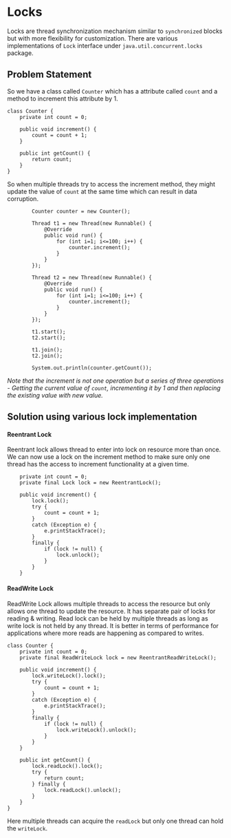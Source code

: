 # Locks

Locks are thread synchronization mechanism similar to ```synchronized``` blocks but with more flexibility for customization. There are various implementations of ```Lock``` interface under ```java.util.concurrent.locks``` package.

## Problem Statement
So we have a class called ```Counter``` which has a attribute called ```count``` and a method to increment this attribute by 1.
```
class Counter {
    private int count = 0;

    public void increment() {
        count = count + 1;
    }

    public int getCount() {
        return count;
    }
}
```

So when multiple threads try to access the increment method, they might update the value of ```count``` at the same time which can result in data corruption. 
```
        Counter counter = new Counter();

        Thread t1 = new Thread(new Runnable() {
            @Override
            public void run() {
                for (int i=1; i<=100; i++) {
                    counter.increment();
                }
            }
        });

        Thread t2 = new Thread(new Runnable() {
            @Override
            public void run() {
                for (int i=1; i<=100; i++) {
                    counter.increment();
                }
            }
        });

        t1.start();
        t2.start();

        t1.join();
        t2.join();

        System.out.println(counter.getCount());
```

*Note that the increment is not one operation but a series of three operations - Getting the current value of ```count```, incrementing it by 1 and then replacing the existing value with new value.*

## Solution using various lock implementation

#### Reentrant Lock
Reentrant lock allows thread to enter into lock on resource more than once. We can now use a lock on the increment method to make sure only one thread has the access to increment functionality at a given time.
```
    private int count = 0;
    private final Lock lock = new ReentrantLock();
    
    public void increment() {
        lock.lock();
        try {
            count = count + 1;
        }
        catch (Exception e) {
            e.printStackTrace();
        }
        finally {
            if (lock != null) {
                lock.unlock();
            }
        }
    }
```

#### ReadWrite Lock
ReadWrite Lock allows multiple threads to access the resource but only allows one thread to update the resource. It has separate pair of locks for reading & writing. Read lock can be held by multiple threads as long as write lock is not held by any thread. It is better in terms of performance for applications where more reads are happening as compared to writes.

```
class Counter {
    private int count = 0;
    private final ReadWriteLock lock = new ReentrantReadWriteLock();

    public void increment() {
        lock.writeLock().lock();
        try {
            count = count + 1;
        }
        catch (Exception e) {
            e.printStackTrace();
        }
        finally {
            if (lock != null) {
                lock.writeLock().unlock();
            }
        }
    }

    public int getCount() {
        lock.readLock().lock();
        try {
            return count;
        } finally {
            lock.readLock().unlock();
        }
    }
}
```

Here multiple threads can acquire the ```readLock``` but only one thread can hold the ```writeLock```.